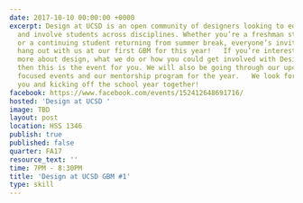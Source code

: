 ```yaml
---
date: 2017-10-10 00:00:00 +0000
excerpt: Design at UCSD is an open community of designers looking to educate, inspire
  and involve students across disciplines. Whether you’re a freshman starting college
  or a continuing student returning from summer break, everyone’s invited to come
  hang out with us at our first GBM for this year!   If you’re interested in learning
  more about design, what we do or how you could get involved with Design at UCSD,
  then this is the event for you. We will also be going through our upcoming industry
  focused events and our mentorship program for the year.   We look forward to seeing
  you and kicking off the school year together!
facebook: https://www.facebook.com/events/152412648691716/
hosted: 'Design at UCSD '
image: TBD
layout: post
location: HSS 1346
publish: true
published: false
quarter: FA17
resource_text: ''
time: 7PM - 8:30PM
title: 'Design at UCSD GBM #1'
type: skill
---
```

